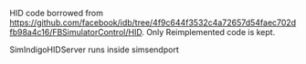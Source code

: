 HID code borrowed from https://github.com/facebook/idb/tree/4f9c644f3532c4a72657d54faec702dfb98a4c16/FBSimulatorControl/HID. Only Reimplemented code is kept.

SimIndigoHIDServer runs inside simsendport
